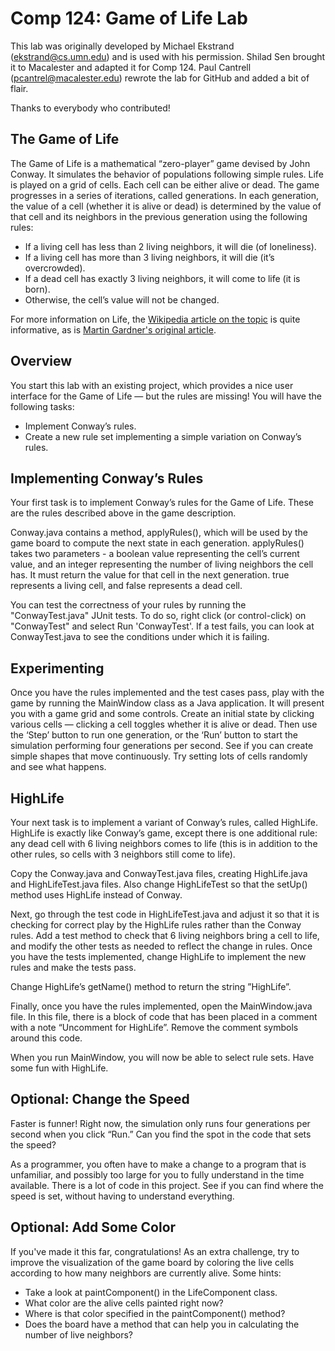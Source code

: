 Comp 124: Game of Life Lab
====

This lab was originally developed by Michael Ekstrand (ekstrand@cs.umn.edu) and is used with his permission.
Shilad Sen brought it to Macalester and adapted it for Comp 124.
Paul Cantrell (pcantrel@macalester.edu) rewrote the lab for GitHub and added a bit of flair.

Thanks to everybody who contributed!


The Game of Life
---

The Game of Life is a mathematical “zero-player” game devised by John Conway. It simulates the behavior of populations following simple rules.  Life is played on a grid of cells. Each cell can be either alive or dead.  The game progresses in a series of iterations, called generations.  In each generation, the value of a cell (whether it is alive or dead) is determined by the value of that cell and its neighbors in the previous generation using the following rules:

- If a living cell has less than 2 living neighbors, it will die (of loneliness).
- If a living cell has more than 3 living neighbors, it will die (it’s overcrowded).
- If a dead cell has exactly 3 living neighbors, it will come to life (it is born).
- Otherwise, the cell’s value will not be changed.

For more information on Life, the [Wikipedia article on the topic](http://en.wikipedia.org/wiki/Conway%27s_Game_of_Life) is quite informative, as is [Martin Gardner's original article](http://ddi.cs.uni-potsdam.de/HyFISCH/Produzieren/lis_projekt/proj_gamelife/ConwayScientificAmerican.htm).


Overview
---

You start this lab with an existing project, which provides a nice user interface for the Game of Life — but the rules are missing!
You will have the following tasks:

- Implement Conway’s rules.
- Create a new rule set implementing a simple variation on Conway’s rules.


Implementing Conway’s Rules
---

Your first task is to implement Conway’s rules for the Game of Life. These are the rules described above in the game description.

Conway.java contains a method, applyRules(), which will be used by the game board to compute the next state in each generation. applyRules() takes two parameters - a boolean value representing the cell’s current value, and an integer representing the number of living neighbors the cell has. It must return the value for that cell in the next generation. true represents a living cell, and false represents a dead cell.

You can test the correctness of your rules by running the "ConwayTest.java" JUnit tests.  To do so, right click (or control-click) on "ConwayTest" and select Run 'ConwayTest'.  If a test fails, you can look at ConwayTest.java to see the conditions under which it is failing.


Experimenting
---

Once you have the rules implemented and the test cases pass, play with the game by running the MainWindow class as a Java application. It will present you with a game grid and some controls. Create an initial state by clicking various cells — clicking a cell toggles whether it is alive or dead. Then use the ‘Step’ button to run one generation, or the ‘Run’ button to start the simulation performing four generations per second. See if you can create simple shapes that move continuously. Try setting lots of cells randomly and see what happens.


HighLife
---

Your next task is to implement a variant of Conway’s rules, called HighLife. HighLife is exactly like Conway’s game, except there is one additional rule: any dead cell with 6 living neighbors comes to life (this is in addition to the other rules, so cells with 3 neighbors still come to life).

Copy the Conway.java and ConwayTest.java files, creating HighLife.java and HighLifeTest.java files. Also change HighLifeTest so that the setUp() method uses HighLife instead of Conway.

Next, go through the test code in HighLifeTest.java and adjust it so that it is checking for correct play by the HighLife rules rather than the Conway rules.
Add a test method to check that 6 living neighbors bring a cell to life, and modify the other tests as needed to reflect the change in rules.  Once you have the tests implemented, change HighLife to implement the new rules and make the tests pass.

Change HighLife’s getName() method to return the string ”HighLife”.

Finally, once you have the rules implemented, open the MainWindow.java file. In this file, there is a block of code that has been placed in a comment with a note “Uncomment for HighLife”. Remove the comment symbols around this code.

When you run MainWindow, you will now be able to select rule sets.  Have some fun with HighLife.


Optional: Change the Speed
---

Faster is funner! Right now, the simulation only runs four generations per second when you click “Run.” Can you find the spot in the code that sets the speed?

As a programmer, you often have to make a change to a program that is unfamiliar, and possibly too large for you to fully understand in the time available. There is a lot of code in this project. See if you can find where the speed is set, without having to understand everything.


Optional: Add Some Color
---

If you've made it this far, congratulations!  As an extra challenge, try to improve the visualization of the game board by coloring the live cells according to how many neighbors are currently alive.  Some hints:

- Take a look at paintComponent() in the LifeComponent class.
- What color are the alive cells painted right now?
- Where is that color specified in the paintComponent() method?
- Does the board have a method that can help you in calculating the number of live neighbors?
